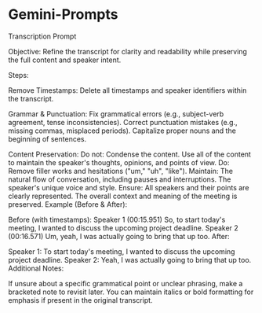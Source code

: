 # Gemini-Prompts

Transcription Prompt

Objective: Refine the transcript for clarity and readability while preserving the full content and speaker intent.

Steps:

Remove Timestamps: Delete all timestamps and speaker identifiers within the transcript.

Grammar & Punctuation:
Fix grammatical errors (e.g., subject-verb agreement, tense inconsistencies).
Correct punctuation mistakes (e.g., missing commas, misplaced periods).
Capitalize proper nouns and the beginning of sentences.

Content Preservation:
Do not: Condense the content. Use all of the content to maintain the speaker's thoughts, opinions, and points of view.
Do: Remove filler works and hesitations ("um," "uh", "like").
Maintain:
The natural flow of conversation, including pauses and interruptions.
The speaker's unique voice and style.
Ensure:
All speakers and their points are clearly represented.
The overall context and meaning of the meeting is preserved.
Example (Before & After):

Before (with timestamps):
Speaker 1 (00:15.951) So, to start today's meeting, I wanted to discuss the upcoming project deadline.
Speaker 2 (00:16.571) Um, yeah, I was actually going to bring that up too.
After:

Speaker 1: To start today's meeting, I wanted to discuss the upcoming project deadline.
Speaker 2: Yeah, I was actually going to bring that up too.
Additional Notes:

If unsure about a specific grammatical point or unclear phrasing, make a bracketed note to revisit later.
You can maintain italics or bold formatting for emphasis if present in the original transcript.
